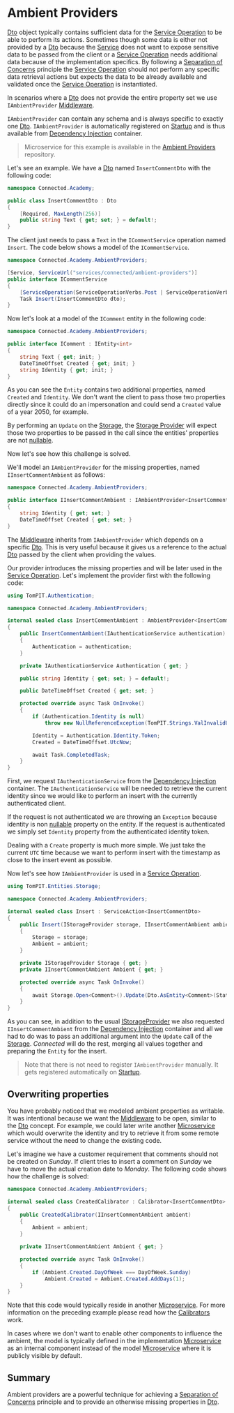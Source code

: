 # Ambient Providers
[Dto](Dto.md) object typically contains sufficient data for the [Service Operation](../Services/Operations.md) to be able to perform its actions. Sometimes though some data is either not provided by a [Dto](Dto.md) because the [Service](../Services/README.md) does not want to expose sensitive data to be passed from the client or a [Service Operation](../Services/Operations.md) needs additional data because of the implementation specifics.
By following a [Separation of Concerns](https://en.wikipedia.org/wiki/Separation_of_concerns) principle the [Service Operation](../Services/Operations.md) should not perform any specific data retrieval actions but expects the data to be already available and validated once the [Service Operation](../Services/Operations.md) is instantiated.

In scenarios where a [Dto](Dto.md) does not provide the entire property set we use ```IAmbientProvider``` [Middleware](Middlewares.md).

```IAmbientProvider``` can contain any schema and is always specific to exactly one [Dto](Dto.md). ```IAmbientProvider``` is automatically registered on [Startup](../../Environment/Startup.md) and is thus available from [Dependency Injection](../DependencyInjection/README.md) container.

> Microservice for this example is available in the [Ambient Providers](https://connected.tompit.com/repositories?folder=Repositories%252FConnected%2520Academy&document=818&type=Repository) repository.

Let's see an example. We have a [Dto](Dto.md) named ```InsertCommentDto``` with the following code:
```csharp
namespace Connected.Academy;

public class InsertCommentDto : Dto
{
	[Required, MaxLength(256)]
	public string Text { get; set; } = default!;
}
```
The client just needs to pass a ```Text``` in the ```ICommentService``` operation named ```Insert```. The code below shows a model of the ```ICommentService```.
```csharp
namespace Connected.Academy.AmbientProviders;

[Service, ServiceUrl("services/connected/ambient-providers")]
public interface ICommentService
{
	[ServiceOperation(ServiceOperationVerbs.Post | ServiceOperationVerbs.Put)]
	Task Insert(InsertCommentDto dto);
}
```
Now let's look at a model of the ```IComment``` entity in the following code:
```csharp
namespace Connected.Academy.AmbientProviders;

public interface IComment : IEntity<int>
{
	string Text { get; init; }
	DateTimeOffset Created { get; init; }
	string Identity { get; init; }
}
```
As you can see the ```Entity``` contains two additional properties, named ```Created``` and ```Identity```. We don't want the client to pass those two properties directly since it could do an impersonation and could send a ```Created``` value of a year 2050, for example.

By performing an ```Update``` on the [Storage](../Data/Storage.md), the [Storage Provider](../Data/StorageProviders.md) will expect those two properties to be passed in the call since the entities' properties are not [nullable](../Entities/Nullability.md).

Now let's see how this challenge is solved.

We'll model an ```IAmbientProvider``` for the missing properties, named ```IInsertCommentAmbient``` as follows:
```csharp
namespace Connected.Academy.AmbientProviders;

public interface IInsertCommentAmbient : IAmbientProvider<InsertCommentDto>
{
	string Identity { get; set; }
	DateTimeOffset Created { get; set; }
}
```
The [Middleware](Middlewares.md) inherits from ```IAmbientProvider``` which depends on a specific [Dto](Dto.md). This is very useful because it gives us a reference to the actual [Dto](Dto.md) passed by the client when providing the values.

Our provider introduces the missing properties and will be later used in the [Service Operation](Operations.md). Let's implement the provider first with the following code:
```csharp
using TomPIT.Authentication;

namespace Connected.Academy.AmbientProviders;

internal sealed class InsertCommentAmbient : AmbientProvider<InsertCommentDto>
{
	public InsertCommentAmbient(IAuthenticationService authentication)
	{
		Authentication = authentication;
	}

	private IAuthenticationService Authentication { get; }

	public string Identity { get; set; } = default!;

	public DateTimeOffset Created { get; set; }

	protected override async Task OnInvoke()
	{
		if (Authentication.Identity is null)
			throw new NullReferenceException(TomPIT.Strings.ValInvalidUser);

		Identity = Authentication.Identity.Token;
		Created = DateTimeOffset.UtcNow;

		await Task.CompletedTask;
	}
}
```
First, we request ```IAuthenticationService``` from the [Dependency Injection](../DependencyInjection/README.md) container. The ```IAuthenticationService``` will be needed to retrieve the current identity since we would like to perform an insert with the currently authenticated client.

If the request is not authenticated we are throwing an ```Exception``` because identity is non [nullable](../Entities/Nullability.md) property on the entity. If the request is authenticated we simply set ```Identity``` property from the authenticated identity token.

Dealing with a ```Create``` property is much more simple. We just take the current ```UTC``` time because we want to perform insert with the timestamp as close to the insert event as possible.

Now let's see how ```IAmbientProvider``` is used in a [Service Operation](../Services/Operations.md).
```csharp
using TomPIT.Entities.Storage;

namespace Connected.Academy.AmbientProviders;

internal sealed class Insert : ServiceAction<InsertCommentDto>
{
	public Insert(IStorageProvider storage, IInsertCommentAmbient ambient)
	{
		Storage = storage;
		Ambient = ambient;
	}

	private IStorageProvider Storage { get; }
	private IInsertCommentAmbient Ambient { get; }

	protected override async Task OnInvoke()
	{
		await Storage.Open<Comment>().Update(Dto.AsEntity<Comment>(State.New, Ambient));
	}
}
```
As you can see, in addition to the usual [IStorageProvider](../Data/StorageProviders.md) we also requested ```IInsertCommentAmbient``` from the [Dependency Injection](../DependencyInjection/README.md) container and all we had to do was to pass an additional argument into the ```Update``` call of the [Storage](../Data/Storage.md). *Connected* will do the rest, merging all values together and preparing the ```Entity``` for the insert.

> Note that there is not need to register ```IAmbientProvider``` manually. It gets registered automatically on [Startup](../../Environment/Startup.md).

## Overwriting properties

You have probably noticed that we modeled ambient properties as writable. It was intentional because we want the [Middleware](Middlewares.md) to be open, similar to the [Dto](Dto.md) concept. For example, we could later write another [Microservice](../../Microservices/README.md) which would overwrite the identity and try to retrieve it from some remote service without the need to change the existing code.

Let's imagine we have a customer requirement that comments should not be created on *Sunday*. If client tries to insert a comment on *Sunday* we have to move the actual creation date to *Monday*.
The following code shows how the challenge is solved:
```csharp
namespace Connected.Academy.AmbientProviders;

internal sealed class CreatedCalibrator : Calibrator<InsertCommentDto>
{
	public CreatedCalibrator(IInsertCommentAmbient ambient)
	{
		Ambient = ambient;
	}

	private IInsertCommentAmbient Ambient { get; }

	protected override async Task OnInvoke()
	{
		if (Ambient.Created.DayOfWeek === DayOfWeek.Sunday)
			Ambient.Created = Ambient.Created.AddDays(1);
	}
}
```
Note that this code would typically reside in another [Microservice](../../Microservices/README.md). For more information on the preceding example please read how the [Calibrators](Calibrators.md) work.

In cases where we don't want to enable other components to influence the ambient, the model is typically defined in the implementation [Microservice](../../Microservices/README.md) as an internal component instead of the model [Microservice](../../Microservices/README.md) where it is publicly visible by default. 

## Summary

Ambient providers are a powerful technique for achieving a [Separation of Concerns](https://en.wikipedia.org/wiki/Separation_of_concerns) principle and to provide an otherwise missing properties in [Dto](Dto.md).